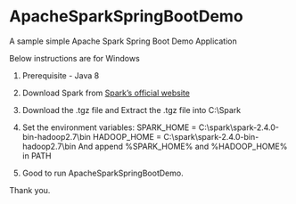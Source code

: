 # ApacheSparkSpringBootDemo
A sample simple Apache Spark Spring Boot Demo Application


Below instructions are for Windows

1. Prerequisite - Java 8

2. Download Spark from [Spark’s official website](http://spark.apache.org/downloads.html)

3. Download the .tgz file and Extract the .tgz file into C:\Spark

4. Set the environment variables:
   SPARK_HOME = C:\spark\spark-2.4.0-bin-hadoop2.7\bin
   HADOOP_HOME = C:\spark\spark-2.4.0-bin-hadoop2.7\bin
   And append %SPARK_HOME% and %HADOOP_HOME% in PATH
   
5. Good to run ApacheSparkSpringBootDemo.

Thank you.
